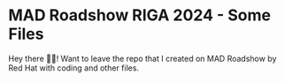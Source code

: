# MAD Roadshow RIGA 2024 - Some Files
Hey there 👋🏻! 
Want to leave the repo that I created on MAD Roadshow by Red Hat with coding and other files.
